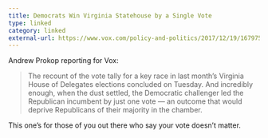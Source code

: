 ```yaml
---
title: Democrats Win Virginia Statehouse by a Single Vote
type: linked
category: linked
external-url: https://www.vox.com/policy-and-politics/2017/12/19/16797572/virginia-house-delegates-drawing-bowl
---
```


Andrew Prokop reporting for Vox:

> The recount of the vote tally for a key race in last month’s Virginia House of 
> Delegates elections concluded on Tuesday. And incredibly enough, when the dust 
> settled, the Democratic challenger led the Republican incumbent by just one 
> vote — an outcome that would deprive Republicans of their majority in the 
> chamber.

This one’s for those of you out there who say your vote doesn’t matter.
